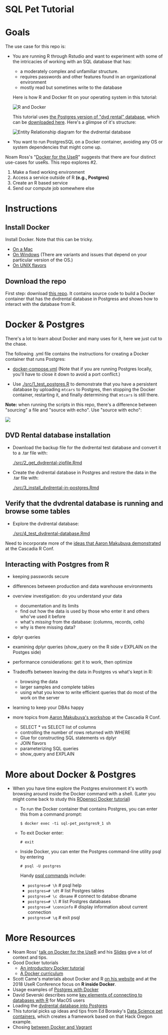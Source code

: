 SQL Pet Tutorial
=======

# Goals

The use case for this repo is:

* You are running R through Rstudio and want to experiment with some of the intricacies of working with an SQL database that has:
    + a moderately complex and unfamiliar structure. 
    + requires passwords and other features found in an organizational environment
    + mostly read but sometimes write to the database

    Here is how R and Docker fit on your operating system in this tutorial:
    
    ![R and Docker](fig/r-and-docker.png)

    This tutorial uses [the Postgres version of "dvd rental" database](http://www.postgresqltutorial.com/postgresql-sample-database/), which can be  [downloaded here](http://www.postgresqltutorial.com/wp-content/uploads/2017/10/dvdrental.zip).  Here's a glimpse of it's structure:
    
    ![Entity Relationship diagram for the dvdrental database](fig/dvdrental-er-diagram.png)

* You want to run PostgresSQL on a Docker container, avoiding any OS or system dependencies that might come up. 

Noam Ross's "[Docker for the UseR](https://nyhackr.blob.core.windows.net/presentations/Docker-for-the-UseR_Noam-Ross.pdf)" suggests that there are four distinct use-cases for useRs.  This repo explores #2.

1. Make a fixed working environment
2. Access a service outside of R **(e.g., Postgres)**
3. Create an R based service
4. Send our compute job somewhere else

# Instructions

## Install Docker

Install Docker.  Note that this can be tricky.  

  + [On a Mac](https://docs.docker.com/docker-for-mac/install/)
  + [On Windows](https://docs.docker.com/docker-for-windows/install/) (There are variants and issues that depend on your particular version of the OS.)
  + [On UNIX flavors](https://docs.docker.com/install/#supported-platforms)

## Download the repo

First step: download [this repo](https://github.com/smithjd/sql-pet).  It contains source code to build a Docker container that has the dvdrental database in Postgress and shows how to interact with the database from R.

# Docker & Postgres

There's a lot to learn about Docker and many uses for it, here we just cut to the chase. 

The following .yml file contains the instructions for creating a Docker container that runs Postgres:

* [docker-compose.yml](docker-compose.yml) (Note that if you are running Postgres locally, you'll have to close it down to avoid a port conflict.)

* Use [./src/1_test_postgres.R](./src/1_test_postgres.R) to demonstrate that you have a persistent database by uploading `mtcars` to Postgres, then stopping the Docker container, restarting it, and finally determining that `mtcars` is still there.

**Note:** when running the scripts in this repo, there's a difference between "sourcing" a file and "source with echo".  Use "source with echo":

 ![](./fig/rstudio-source-with-echo.png)


## DVD Rental database installation

* Download the backup file for the dvdrental test database and convert it to a .tar file with:

   [./src/2_get_dvdrental-zipfile.Rmd](./src/2_get_dvdrental-zipfile.Rmd)

* Create the dvdrental database in Postgres and restore the data in the .tar file with:

   [./src/3_install_dvdrental-in-postgres.Rmd](./src/3_install_dvdrental-in-postgres.Rmd)

## Verify that the dvdrental database is running and browse some tables

* Explore the dvdrental database:

   [./src/4_test_dvdrental-database.Rmd](./src/4_test_dvdrental-database.Rmd)

Need to incorporate more of the [ideas that Aaron Makubuya demonstrated](https://github.com/Cascadia-R/Using_R_With_Databases/blob/master/Intro_To_R_With_Databases.Rmd) at the Cascadia R Conf.

## Interacting with Postgres from R

* keeping passwords secure
* differences between production and data warehouse environments
* overview investigation: do you understand your data
  + documentation and its limits
  + find out how the data is used by those who enter it and others who've used it before
  + what's *missing* from the database: (columns, records, cells)
  + why is there missing data?
* dplyr queries
* examining dplyr queries (show_query on the R side v EXPLAIN on the Postges side)
* performance considerations: get it to work, then optimize
* Tradeoffs between leaving the data in Postgres vs what's kept in R: 
  + browsing the data
  + larger samples and complete tables
  + using what you know to write efficient queries that do most of the work on the server
* learning to keep your DBAs happy

* more topics from [Aaron Makubuya's workshop](https://github.com/Cascadia-R/Using_R_With_Databases/blob/master/Intro_To_R_With_Databases.Rmd) at the Cascadia R Conf.

  + SELECT * vs SELECT list of columns
  + controlling the number of rows returned with WHERE 
  + Glue for constructing SQL statements vs dplyr
  + JOIN flavors
  + parameterizing SQL queries
  + show_query and EXPLAIN
  
# More about Docker & Postgres

* When you have time explore the Postgres environment it's worth browsing around inside the Docker command with a shell. (Later you might come back to study this [ROpensci Docker tutorial](https://ropenscilabs.github.io/r-docker-tutorial/))

  + To run the Docker container that contains Postgres, you can enter this from a command prompt:

    `$ docker exec -ti sql-pet_postgres9_1 sh`

  + To exit Docker enter:

    `# exit`

  + Inside Docker, you can enter the Postgres command-line utility psql by entering 

    `# psql -U postgres`

    Handy [psql commands](https://gpdb.docs.pivotal.io/gs/43/pdf/PSQLQuickRef.pdf) include:

    + `postgres=# \h`          # psql help
    + `postgres=# \dt`         # list Postgres tables
    + `postgres=# \c dbname`   # connect to databse dbname
    + `postgres=# \l`          # list Postgres databases
    + `postgres=# \conninfo`   # display information about current connection
    + `postgres=# \q`          # exit psql

# More Resources
* Noam Ross' [talk on Docker for the UseR](https://www.youtube.com/watch?v=803oZI5dvAU&t=1) and his [Slides](https://github.com/noamross/nyhackr-docker-talk) give a lot of context and tips.
* Good Docker tutorials
  + [An introductory Docker tutorial](https://docker-curriculum.com/)
  + [A Docker curriculum](https://katacoda.com/courses/docker)
* Scott Came's materials about Docker and R [on his website](http://www.cascadia-analytics.com/2018/07/21/docker-r-p1.html) and at the 2018 UseR Conference focus on **R inside Docker**.
* Usage examples of [Postgres with Docker](https://amattn.com/p/tutorial_postgresql_usage_examples_with_docker.html)
* David Severski describes some [key elements of connecting to databases with R](https://github.com/davidski/database_connections) for MacOS users
* Loading the [dvdrental database into Postgres](http://www.postgresqltutorial.com/load-postgresql-sample-database/)
* This tutorial picks up ideas and tips from Ed Borasky's [Data Science pet containers]( https://github.com/hackoregon/data-science-pet-containers), which creates a framework based on that Hack Oregon example.
* Chosing [between Docker and Vagrant](https://medium.com/@Mahmoud_Zalt/vagrant-vs-docker-679c9ce4231b)
